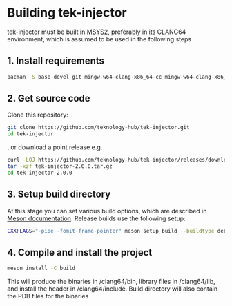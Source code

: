 # Building tek-injector

tek-injector must be built in [MSYS2](https://www.msys2.org/), preferably in its CLANG64 environment, which is assumed to be used in the following steps

## 1. Install requirements

```sh
pacman -S base-devel git mingw-w64-clang-x86_64-cc mingw-w64-clang-x86_64-meson
```

## 2. Get source code

Clone this repository:
```sh
git clone https://github.com/teknology-hub/tek-injector.git
cd tek-injector
```
, or download a point release e.g.
```sh
curl -LOJ https://github.com/teknology-hub/tek-injector/releases/download/v2.0.0/tek-injector-2.0.0.tar.gz`
tar -xzf tek-injector-2.0.0.tar.gz
cd tek-injector-2.0.0
```

## 3. Setup build directory

At this stage you can set various build options, which are described in [Meson documentation](https://mesonbuild.com/Commands.html#setup). Release builds use the following setup:
```sh
CXXFLAGS="-pipe -fomit-frame-pointer" meson setup build --buildtype debugoptimized --prefix /clang64 --default-library=both --default-both-libraries=static -Dprefer_static=true -Db_lto=true -Db_lto_mode=thin -Db_ndebug=true -Dstrip=true
```

## 4. Compile and install the project

```sh
meson install -C build
```
This will produce the binaries in /clang64/bin, library files in /clang64/lib, and install the header in /clang64/include. Build directory will also contain the PDB files for the binaries
